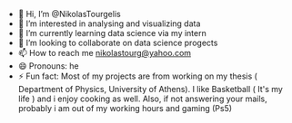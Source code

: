 - 👋 Hi, I’m @NikolasTourgelis
- 👀 I’m interested in analysing and visualizing data
- 🌱 I’m currently learning data science via my intern
- 💞️ I’m looking to collaborate on data science progects
- 📫 How to reach me nikolastourg@yahoo.com
- 😄 Pronouns: he
- ⚡ Fun fact: Most of my projects are from working on my thesis ( Department of Physics, University of Athens). I like Basketball ( It's my life ) and i enjoy cooking as well. Also, if not answering your mails,  probably i am out of my working hours and gaming (Ps5) 

<!---
NikolasTourgelis/NikolasTourgelis is a ✨ special ✨ repository because its `README.md` (this file) appears on your GitHub profile.
You can click the Preview link to take a look at your changes.
--->
